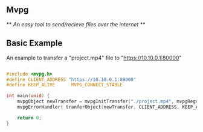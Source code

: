 ## Mvpg
** *An easy tool to send/recieve files over the internet* **

## Basic Example
An example to transfer a "project.mp4" file to "https://10.10.0.1:80000"
```C

#include <mvpg.h>
#define CLIENT_ADDRESS "https://10.10.0.1:80000"
#define KEEP_ALIVE      MVPG_CONNECT_STABLE

int main(void) {
    mvpgObject newTransfer = mvpgInitTransfer("./project.mp4", mvpgRegular);
    mvpgErrorHandler( tranferObject(newTransfer, CLIENT_ADDRESS, KEEP_ALIVE), "failed to initiate transfer");

    return 0;
}
```
